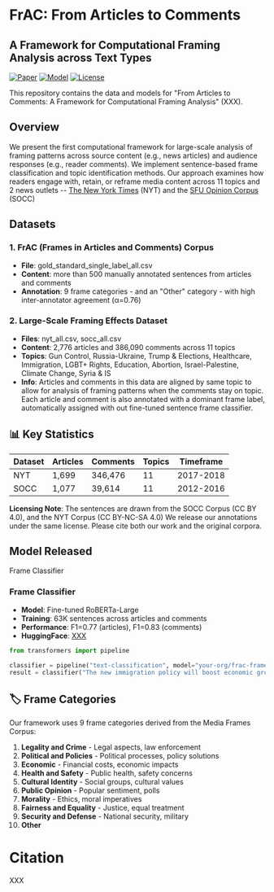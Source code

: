 # FrAC: From Articles to Comments
## A Framework for Computational Framing Analysis across Text Types

[![Paper](https://img.shields.io/badge/paper-TACL-blue)](link-to-paper)
[![Model](https://img.shields.io/badge/🤗%20Hugging%20Face-Model-yellow)](link-to-model)
[![License](https://img.shields.io/badge/License-CC%20BY%204.0-green.svg)](https://creativecommons.org/licenses/by/4.0/)

This repository contains the data and models for "From Articles to Comments: A Framework for Computational Framing Analysis" (XXX).

## Overview
We present the first computational framework for large-scale analysis of framing patterns across source content (e.g., news articles) and audience responses (e.g., reader comments). 
We implement sentence-based frame classification and topic identification methods.
Our approach examines how readers engage with, retain, or reframe media content across 11 topics and 2 news outlets -- [The New York Times](https://www.kaggle.com/datasets/aashita/nyt-comments) (NYT) and the [SFU Opinion Corpus](https://github.com/sfu-discourse-lab/SOCC) (SOCC)

## Datasets
### 1. FrAC (Frames in Articles and Comments) Corpus
- **File**: gold_standard_single_label_all.csv
- **Content**: more than 500 manually annotated sentences from articles and comments
- **Annotation**: 9 frame categories - and an "Other" category - with high inter-annotator agreement (α=0.76)
  
### 2. Large-Scale Framing Effects Dataset
- **Files**: nyt_all.csv, socc_all.csv
- **Content**: 2,776 articles and 386,090 comments across 11 topics
- **Topics**: Gun Control, Russia-Ukraine, Trump & Elections, Healthcare, Immigration, LGBT+ Rights, Education, Abortion, Israel-Palestine, Climate Change, Syria & IS
- **Info**: Articles and comments in this data are aligned by same topic to allow for analysis of framing patterns when the comments stay on topic. Each article and comment is also annotated with a dominant frame label, automatically assigned with out fine-tuned sentence frame classifier.

## 📊 Key Statistics

| Dataset | Articles | Comments | Topics | Timeframe |
|---------|----------|----------|---------|-----------|
| NYT     | 1,699    | 346,476  | 11      | 2017-2018 |
| SOCC    | 1,077    | 39,614   | 11      | 2012-2016 |

**Licensing Note**: The sentences are drawn from the SOCC Corpus (CC BY 4.0), and the NYT Corpus (CC BY-NC-SA 4.0)
We release our annotations under the same license. Please cite both our work and the original corpora. 


## Model Released

Frame Classifier

### Frame Classifier
- **Model**: Fine-tuned RoBERTa-Large 
- **Training**: 63K sentences across articles and comments
- **Performance**: F1=0.77 (articles), F1=0.83 (comments)
- **HuggingFace**: [XXX](link-to-model)

```python
from transformers import pipeline

classifier = pipeline("text-classification", model="your-org/frac-frame-classifier")
result = classifier("The new immigration policy will boost economic growth.")
```

## 🏷️ Frame Categories

Our framework uses 9 frame categories derived from the Media Frames Corpus:

1. **Legality and Crime** - Legal aspects, law enforcement
2. **Political and Policies** - Political processes, policy solutions  
3. **Economic** - Financial costs, economic impacts
4. **Health and Safety** - Public health, safety concerns
5. **Cultural Identity** - Social groups, cultural values
6. **Public Opinion** - Popular sentiment, polls
7. **Morality** - Ethics, moral imperatives
8. **Fairness and Equality** - Justice, equal treatment
9. **Security and Defense** - National security, military
10. **Other**
  

# Citation
XXX

